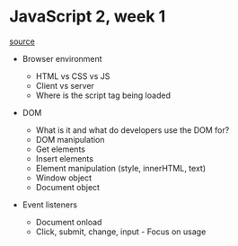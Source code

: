 # JavaScript 2, week 1

[source](https://github.com/HackYourFuture-CPH/JavaScript/tree/675adba05e23ccf1b52d653e03f7d9b1f11c4e09/javascript2/week1)

- Browser environment

  - HTML vs CSS vs JS
  - Client vs server
  - Where is the script tag being loaded

- DOM

  - What is it and what do developers use the DOM for?
  - DOM manipulation
  - Get elements
  - Insert elements
  - Element manipulation (style, innerHTML, text)
  - Window object
  - Document object

- Event listeners

  - Document onload
  - Click, submit, change, input - Focus on usage
